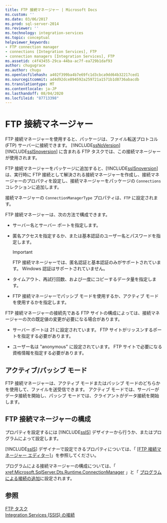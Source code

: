 ```yaml
---
title: FTP 接続マネージャー | Microsoft Docs
ms.custom: ''
ms.date: 03/06/2017
ms.prod: sql-server-2014
ms.reviewer: ''
ms.technology: integration-services
ms.topic: conceptual
helpviewer_keywords:
- FTP connection manager
- connections [Integration Services], FTP
- connection managers [Integration Services], FTP
ms.assetid: c4f43455-29ca-44ba-ac7f-ea729b1daf93
author: chugugrace
ms.author: chugu
ms.openlocfilehash: a402f399ba4b7e69fc1d3cbca9dd64b32217ced1
ms.sourcegitcommit: ad4d92dce894592a259721a1571b1d8736abacdb
ms.translationtype: MT
ms.contentlocale: ja-JP
ms.lasthandoff: 08/04/2020
ms.locfileid: "87713398"
---
```

# <a name="ftp-connection-manager"></a>FTP 接続マネージャー
  FTP 接続マネージャーを使用すると、パッケージは、ファイル転送プロトコル (FTP) サーバーに接続できます。 [!INCLUDE[ssNoVersion](../../includes/ssnoversion-md.md)] [!INCLUDE[ssISnoversion](../../includes/ssisnoversion-md.md)] に含まれる FTP タスクでは、この接続マネージャーが使用されます。  
  
 FTP 接続マネージャーをパッケージに追加すると、[!INCLUDE[ssISnoversion](../../includes/ssisnoversion-md.md)] は、実行時に FTP 接続として解決される接続マネージャーを作成し、接続マネージャーのプロパティを設定し、接続マネージャーをパッケージの `Connections` コレクションに追加します。  
  
 接続マネージャーの `ConnectionManagerType` プロパティは、`FTP` に設定されます。  
  
 FTP 接続マネージャーは、次の方法で構成できます。  
  
-   サーバー名とサーバー ポートを指定します。  
  
-   匿名アクセスを指定するか、または基本認証のユーザー名とパスワードを指定します。  
  
    > [!IMPORTANT]  
    >  FTP 接続マネージャーでは、匿名認証と基本認証のみがサポートされています。 Windows 認証はサポートされていません。  
  
-   タイムアウト、再試行回数、および一度にコピーするデータ量を指定します。  
  
-   FTP 接続マネージャーでパッシブ モードを使用するか、アクティブ モードを使用するかを指定します。  
  
 FTP 接続マネージャーの接続先である FTP サイトの構成によっては、接続マネージャーの次の既定値の変更が必要になる場合があります。  
  
-   サーバー ポートは 21 に設定されています。 FTP サイトがリッスンするポートを指定する必要があります。  
  
-   ユーザー名は "anonymous" に設定されています。 FTP サイトで必要になる資格情報を指定する必要があります。  
  
## <a name="activepassive-modes"></a>アクティブ/パッシブ モード  
 FTP 接続マネージャーは、アクティブ モードまたはパッシブ モードのどちらかを使用して、ファイルを送受信できます。 アクティブ モードでは、サーバーがデータ接続を開始し、パッシブ モードでは、クライアントがデータ接続を開始します。  
  
## <a name="configuration-of-the-ftp-connection-manager"></a>FTP 接続マネージャーの構成  
 プロパティを設定するには [!INCLUDE[ssIS](../../includes/ssis-md.md)] デザイナーから行うか、またはプログラムによって設定します。  
  
 [!INCLUDE[ssIS](../../includes/ssis-md.md)] デザイナーで設定できるプロパティについては、「 [[FTP 接続マネージャー エディター]](../ftp-connection-manager-editor.md)」を参照してください。  
  
 プログラムによる接続マネージャーの構成については、「 <xref:Microsoft.SqlServer.Dts.Runtime.ConnectionManager> 」と「 [プログラムによる接続の追加](../building-packages-programmatically/adding-connections-programmatically.md)に設定されます。  
  
## <a name="see-also"></a>参照  
 [FTP タスク](../control-flow/ftp-task.md)   
 [Integration Services &#40;SSIS&#41; の接続](integration-services-ssis-connections.md)  
  
  
